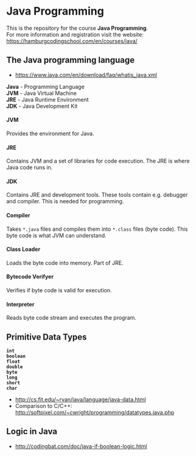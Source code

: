 # Java Programming

This is the repository for the course **Java Programming**.  
For more information and registration visit the website: https://hamburgcodingschool.com/en/courses/java/

## The Java programming language

- https://www.java.com/en/download/faq/whatis_java.xml

**Java** - Programming Language  
**JVM** - Java Virtual Machine  
**JRE** - Java Runtime Environment  
**JDK** - Java Development Kit

#### JVM
Provides the environment for Java.

#### JRE
Contains JVM and a set of libraries for code execution. The JRE is where Java code runs in.

#### JDK
Contains JRE and development tools. These tools contain e.g. debugger and compiler. This is needed for programming.

#### Compiler
Takes `*.java` files and compiles them into `*.class` files (byte code). This byte code is what JVM can understand.

#### Class Loader
Loads the byte code into memory. Part of JRE.

#### Bytecode Verifyer
Verifies if byte code is valid for execution.

#### Interpreter
Reads byte code stream and executes the program.

## Primitive Data Types

**`int`**  
**`boolean`**  
**`float`**  
**`double`**  
**`byte`**  
**`long`**  
**`short`**  
**`char`**  

- http://cs.fit.edu/~ryan/java/language/java-data.html
- Comparison to C/C++: http://softpixel.com/~cwright/programming/datatypes.java.php

## Logic in Java

- http://codingbat.com/doc/java-if-boolean-logic.html
